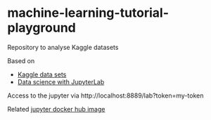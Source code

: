 # machine-learning-tutorial-playground
Repository to analyse Kaggle datasets

Based on
* [Kaggle data sets](https://www.kaggle.com/datasets)
* [Data science with JupyterLab](https://docs.docker.com/guides/jupyter/)

Access to the jupyter via http://localhost:8889/lab?token=my-token

Related [jupyter docker hub image](https://hub.docker.com/repository/docker/miquelmarinoespinosa/jupyter-python-machine-learning/general)
